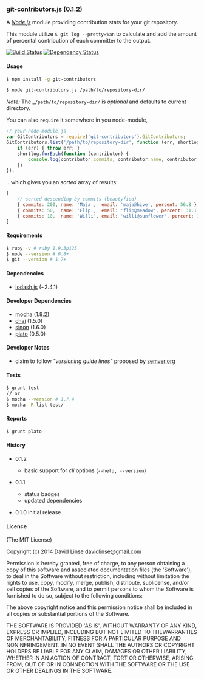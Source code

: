 ### git-contributors.js (0.1.2)

A [_Node.js_][nodejs] module providing contribution stats for your git repository.

This module utilize `$ git log --pretty=%an` to calculate and add the amount
of percental contribution of each committer to the output.

[![Build Status][travis_png]][travis_link] [![Dependency Status][dm_png]][dm_url]

[travis_png]: https://travis-ci.org/davidlinse/git-contributors.js.png?branch=master
[travis_link]: https://travis-ci.org/davidlinse/git-contributors.js
[dm_png]: https://david-dm.org/davidlinse/git-contributors.js.png
[dm_url]: https://david-dm.org/davidlinse/git-contributors.js

#### Usage

```sh
$ npm install -g git-contributors

$ node git-contributors.js /path/to/repository-dir/
```
_Note:_
The _`/path/to/repository-dir/` is _optional_ and defaults to current directory.


You can also `require` it somewhere in you node-module,

```js
// your-node-module.js
var GitContributors = require('git-contributors').GitContributors;
GitContributors.list('/path/to/repository-dir', function (err, shortlog) {
    if (err) { throw err; }
    shortlog.forEach(function (contributor) {
        console.log(contributor.commits, contributor.name, contributor.percent);
    })
});
```

.. which gives you an _sorted_ array of results:

```js
[
    // sorted descending by commits (beautyfied)
    { commits: 200, name: 'Maja',  email: 'maja@hive', percent: 56.8 },
    { commits: 50,  name: 'Flip',  email: 'flip@meadow', percent: 31.1 },
    { commits: 10,  name: 'Willi', email: 'willi@sunflower', percent: 10.8 }
]
```

#### Requirements

```sh
$ ruby -v # ruby 1.9.3p125
$ node --version # 0.8+
$ git --version # 1.7+
```

#### Dependencies
* [lodash.js][lodash] (~2.4.1)


#### Developer Dependencies

* [mocha][mocha] (1.8.2)
* [chai][chai] (1.5.0)
* [sinon][sinon] (1.6.0)
* [plato][plato] (0.5.0)


#### Developer Notes

* claim to follow _"versioning guide lines"_ proposed by [semver.org][semver]


#### Tests

```sh
$ grunt test
// or
$ mocha --version # 1.7.4
$ mocha -R list test/
```

#### Reports

```sh
$ grunt plato
```



#### History

* 0.1.2
  + basic support for _cli_ options (`--help, --version`)

* 0.1.1
  + status badges
  + updated dependencies

* 0.1.0 initial release



[semver]: http://semver.org
[lodash]: http://lodash.com
[mocha]: http://visionmedia.github.com/mocha/
[chai]: http://chaijs.com
[sinon]: http://sinonjs.org
[plato]: https://github.com/es-analysis/plato
[nodejs]: http://nodejs.org

#### Licence

(The MIT License)

Copyright (c) 2014 David Linse <davidlinse@gmail.com>

Permission is hereby granted, free of charge, to any person obtaining a copy of this software and associated documentation
files (the 'Software'), to deal in the Software without restriction, including without limitation the rights to use, copy,
modify, merge, publish, distribute, sublicense, and/or sell copies of the Software, and to permit persons to whom the
Software is furnished to do so, subject to the following conditions:

The above copyright notice and this permission notice shall be included in all copies or substantial portions of the
Software.

THE SOFTWARE IS PROVIDED 'AS IS', WITHOUT WARRANTY OF ANY KIND, EXPRESS OR IMPLIED, INCLUDING BUT NOT LIMITED TO
THEWARRANTIES OF MERCHANTABILITY, FITNESS FOR A PARTICULAR PURPOSE AND NONINFRINGEMENT. IN NO EVENT SHALL THE AUTHORS OR
COPYRIGHT HOLDERS BE LIABLE FOR ANY CLAIM, DAMAGES OR OTHER LIABILITY, WHETHER IN AN ACTION OF CONTRACT, TORT OR OTHERWISE,
ARISING FROM, OUT OF OR IN CONNECTION WITH THE SOFTWARE OR THE USE OR OTHER DEALINGS IN THE SOFTWARE.
